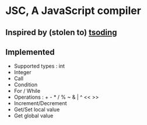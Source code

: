 # JSC, A JavaScript compiler

## Inspired by (stolen to) [tsoding](https://github.com/tsoding)

## Implemented

- Supported types : int
- Integer
- Call
- Condition
- For / While
- Operations : + - * / % ~ & | ^ << >>
- Increment/Decrement
- Get/Set local value
- Get global value
